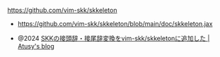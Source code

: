 https://github.com/vim-skk/skkeleton

- https://github.com/vim-skk/skkeleton/blob/main/doc/skkeleton.jax

- @2024 [SKKの接頭辞・接尾辞変換をvim-skk/skkeletonに追加した | Atusy's blog](https://blog.atusy.net/2024/06/21/skkeleton-affix/)
